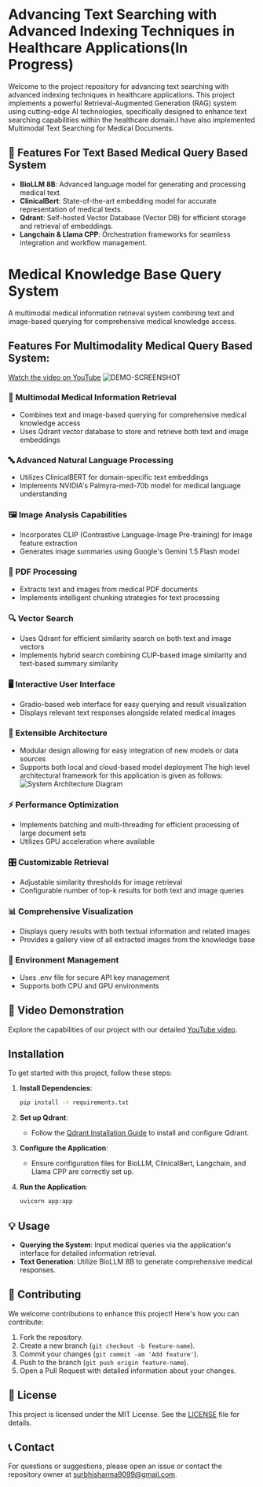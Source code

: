 # Advancing Text Searching with Advanced Indexing Techniques in Healthcare Applications(In Progress)

Welcome to the project repository for advancing text searching with advanced indexing techniques in healthcare applications. This project implements a powerful Retrieval-Augmented Generation (RAG) system using cutting-edge AI technologies, specifically designed to enhance text searching capabilities within the healthcare domain.I have also implemented Multimodal Text Searching for Medical Documents.

## 🚀 Features For Text Based Medical Query Based System

- **BioLLM 8B**: Advanced language model for generating and processing medical text.
- **ClinicalBert**: State-of-the-art embedding model for accurate representation of medical texts.
- **Qdrant**: Self-hosted Vector Database (Vector DB) for efficient storage and retrieval of embeddings.
- **Langchain & Llama CPP**: Orchestration frameworks for seamless integration and workflow management.

# Medical Knowledge Base Query System

A multimodal medical information retrieval system combining text and image-based querying for comprehensive medical knowledge access.

## Features For Multimodality Medical Query Based System:
[Watch the video on YouTube](https://youtu.be/pNy7RqfRUrc?si=1HQgq54oHT6YoR0B)
![DEMO-SCREENSHOT](images/multimodal.png)



### 🧠 Multimodal Medical Information Retrieval
- Combines text and image-based querying for comprehensive medical knowledge access
- Uses Qdrant vector database to store and retrieve both text and image embeddings

### 🔤 Advanced Natural Language Processing
- Utilizes ClinicalBERT for domain-specific text embeddings
- Implements NVIDIA's Palmyra-med-70b model for medical language understanding

### 🖼️ Image Analysis Capabilities
- Incorporates CLIP (Contrastive Language-Image Pre-training) for image feature extraction
- Generates image summaries using Google's Gemini 1.5 Flash model

### 📄 PDF Processing
- Extracts text and images from medical PDF documents
- Implements intelligent chunking strategies for text processing

### 🔍 Vector Search
- Uses Qdrant for efficient similarity search on both text and image vectors
- Implements hybrid search combining CLIP-based image similarity and text-based summary similarity

### 🖥️ Interactive User Interface
- Gradio-based web interface for easy querying and result visualization
- Displays relevant text responses alongside related medical images

### 🧩 Extensible Architecture
- Modular design allowing for easy integration of new models or data sources
- Supports both local and cloud-based model deployment 
The high level architectural framework for this application is given as follows:
![System Architecture Diagram](images/architecture.png)

### ⚡ Performance Optimization
- Implements batching and multi-threading for efficient processing of large document sets
- Utilizes GPU acceleration where available

### 🎛️ Customizable Retrieval
- Adjustable similarity thresholds for image retrieval
- Configurable number of top-k results for both text and image queries

### 📊 Comprehensive Visualization
- Displays query results with both textual information and related images
- Provides a gallery view of all extracted images from the knowledge base

### 🔐 Environment Management
- Uses .env file for secure API key management
- Supports both CPU and GPU environments


## 🎥 Video Demonstration

Explore the capabilities of our project with our detailed [YouTube video](https://youtu.be/nKCKUcnQ390).

## Installation

To get started with this project, follow these steps:

1. **Install Dependencies**:
   ```bash
   pip install -r requirements.txt
   ```

2. **Set up Qdrant**:
   - Follow the [Qdrant Installation Guide](https://qdrant.tech/documentation/quick_start/) to install and configure Qdrant.

3. **Configure the Application**:
   - Ensure configuration files for BioLLM, ClinicalBert, Langchain, and Llama CPP are correctly set up.

4. **Run the Application**:
   ```bash
   uvicorn app:app
   ```

## 💡 Usage

- **Querying the System**: Input medical queries via the application's interface for detailed information retrieval.
- **Text Generation**: Utilize BioLLM 8B to generate comprehensive medical responses.

## 👥 Contributing

We welcome contributions to enhance this project! Here's how you can contribute:

1. Fork the repository.
2. Create a new branch (`git checkout -b feature-name`).
3. Commit your changes (`git commit -am 'Add feature'`).
4. Push to the branch (`git push origin feature-name`).
5. Open a Pull Request with detailed information about your changes.

## 📜 License

This project is licensed under the MIT License. See the [LICENSE](LICENSE) file for details.

## 📞 Contact

For questions or suggestions, please open an issue or contact the repository owner at [surbhisharma9099@gmail.com](mailto:surbhisharma9099@gmail.com).
